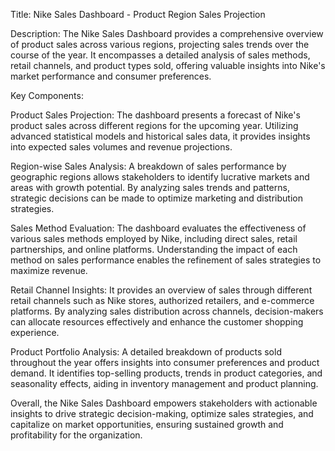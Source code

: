 Title: Nike Sales Dashboard - Product Region Sales Projection

Description:
The Nike Sales Dashboard provides a comprehensive overview of product sales across various regions, projecting sales trends over the course of the year. It encompasses a detailed analysis of sales methods, retail channels, and product types sold, offering valuable insights into Nike's market performance and consumer preferences.

Key Components:

Product Sales Projection: The dashboard presents a forecast of Nike's product sales across different regions for the upcoming year. Utilizing advanced statistical models and historical sales data, it provides insights into expected sales volumes and revenue projections.

Region-wise Sales Analysis: A breakdown of sales performance by geographic regions allows stakeholders to identify lucrative markets and areas with growth potential. By analyzing sales trends and patterns, strategic decisions can be made to optimize marketing and distribution strategies.

Sales Method Evaluation: The dashboard evaluates the effectiveness of various sales methods employed by Nike, including direct sales, retail partnerships, and online platforms. Understanding the impact of each method on sales performance enables the refinement of sales strategies to maximize revenue.

Retail Channel Insights: It provides an overview of sales through different retail channels such as Nike stores, authorized retailers, and e-commerce platforms. By analyzing sales distribution across channels, decision-makers can allocate resources effectively and enhance the customer shopping experience.

Product Portfolio Analysis: A detailed breakdown of products sold throughout the year offers insights into consumer preferences and product demand. It identifies top-selling products, trends in product categories, and seasonality effects, aiding in inventory management and product planning.

Overall, the Nike Sales Dashboard empowers stakeholders with actionable insights to drive strategic decision-making, optimize sales strategies, and capitalize on market opportunities, ensuring sustained growth and profitability for the organization.
